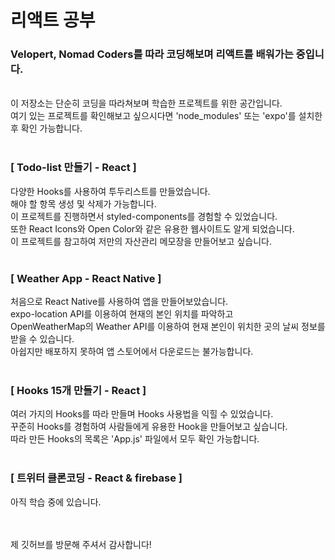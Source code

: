 # 리액트 공부
### Velopert, Nomad Coders를 따라 코딩해보며 리액트를 배워가는 중입니다.
<br />
이 저장소는 단순히 코딩을 따라쳐보며 학습한 프로젝트를 위한 공간입니다.<br />
여기 있는 프로젝트를 확인해보고 싶으시다면 'node_modules' 또는 'expo'를 설치한 후 확인 가능합니다.
<br />
<br />

### [ Todo-list 만들기 - React ]
다양한 Hooks를 사용하여 투두리스트를 만들었습니다.<br />
해야 할 항목 생성 및 삭제가 가능합니다.<br />
이 프로젝트를 진행하면서 styled-components를 경험할 수 있었습니다.<br />
또한 React Icons와 Open Color와 같은 유용한 웹사이트도 알게 되었습니다.<br />
이 프로젝트를 참고하여 저만의 자산관리 메모장을 만들어보고 싶습니다.
<br />
<br />

### [ Weather App - React Native ]
처음으로 React Native를 사용하여 앱을 만들어보았습니다.<br />
expo-location API를 이용하여 현재의 본인 위치를 파악하고<br />
OpenWeatherMap의 Weather API를 이용하여 현재 본인이 위치한 곳의 날씨 정보를 받을 수 있습니다.<br />
아쉽지만 배포하지 못하여 앱 스토어에서 다운로드는 불가능합니다.
<br />
<br />

### [ Hooks 15개 만들기 - React ]
여러 가지의 Hooks를 따라 만들며 Hooks 사용법을 익힐 수 있었습니다.<br />
꾸준히 Hooks를 경험하여 사람들에게 유용한 Hook을 만들어보고 싶습니다.<br />
따라 만든 Hooks의 목록은 'App.js' 파일에서 모두 확인 가능합니다.
<br />
<br />

### [ 트위터 클론코딩 - React & firebase ]
아직 학습 중에 있습니다.
<br />
<br />

<br />
제 깃허브를 방문해 주셔서 감사합니다!
